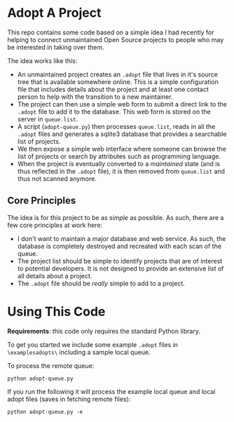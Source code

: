 # Adopt A Project

This repo contains some code based on a simple idea I had recently for helping to connect unmaintained Open Source projects to people who may be interested in taking over them.

The idea works like this:

 * An unmaintained project creates an `.adopt` file that lives in it's source tree that is available somewhere online. This is a simple configuration file that includes details about the project and at least one contact person to help with the transition to a new maintainer.
 * The project can then use a simple web form to submit a direct link to the `.adopt` file to add it to the database. This web form is stored on the server in `queue.list`.
 * A script (`adopt-queue.py`) then processes `queue.list`, reads in all the `.adopt` files and generates a sqlite3 database that provides a searchable list of projects.
 * We then expose a simple web interface where someone can browse the list of projects or search by attributes such as programming language.
 * When the project is eventually converted to a *maintained* state (and is thus reflected in the `.adopt` file), it is then removed from `queue.list` and thus not scanned anymore.

## Core Principles

The idea is for this project to be as *simple* as possible. As such, there are a few core principles at work here:

 * I don't want to maintain a major database and web service. As such, the database is completely destroyed and recreated with each scan of the queue.
 * The project list should be simple to identify projects that are of interest to potential developers. It is not designed to provide an extensive list of all details about a project.
 * The `.adopt` file should be *really* simple to add to a project.

# Using This Code

**Requirements**: this code only requires the standard Python library.

To get you started we include some example `.adopt` files in `\examplesadopts\` including a sample local queue.

To process the remote queue:

```
python adopt-queue.py
```

If you run the following it will process the example local queue and local adopt files (saves in fetching remote files):

```
python adopt-queue.py -e
```
